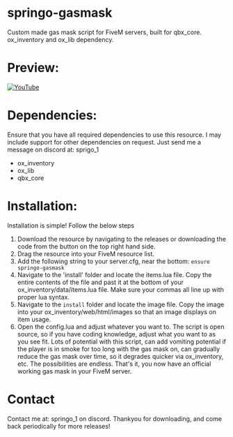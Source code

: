 # springo-gasmask
Custom made gas mask script for FiveM servers, built for qbx_core. ox_inventory and ox_lib dependency.

# Preview:
[![YouTube](http://i.ytimg.com/vi/S3shtcad96U/hqdefault.jpg)](https://www.youtube.com/watch?v=S3shtcad96U)

# Dependencies:
Ensure that you have all required dependencies to use this resource. I may include support for other dependencies on request. Just send me a message on discord at: sprigo_1
- ox_inventory
- ox_lib
- qbx_core

# Installation:
Installation is simple! Follow the below steps 
1. Download the resource by navigating to the releases or downloading the code from the button on the top right hand side.
2. Drag the resource into your FiveM resource list.
3. Add the following string to your server.cfg, near the bottom: `ensure springo-gasmask`
4. Navigate to the 'install' folder and locate the items.lua file. Copy the entire contents of the file and past it at the bottom of your ox_inventory/data/items.lua file. Make sure your commas all line up with proper lua syntax.
5. Navigate to the `install` folder and locate the image file. Copy the image into your ox_inventory/web/html/images so that an image displays on item usage.
6. Open the config.lua and adjust whatever you want to. The script is open source, so if you have coding knowledge, adjust what you want to as you see fit. Lots of potential with this script, can add vomiting potential if the player is in smoke for too long with the gas mask on, can gradually reduce the gas mask over time, so it degrades quicker via ox_inventory, etc. The possibilities are endless. 
That's it, you now have an official working gas mask in your FiveM server.

# Contact
Contact me at: springo_1 on discord. Thankyou for downloading, and come back periodically for more releases!
